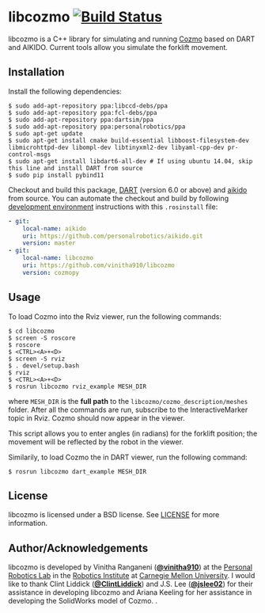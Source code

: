 # libcozmo [![Build Status](https://travis-ci.org/vinitha910/libcozmo.svg?branch=cozmopy)](https://travis-ci.org/vinitha910/libcozmo)
libcozmo is a C++ library for simulating and running [Cozmo](https://anki.com/en-us/cozmo) based on DART and AIKIDO.
Current tools allow you simulate the forklift movement.

## Installation

Install the following dependencies:
```
$ sudo add-apt-repository ppa:libccd-debs/ppa
$ sudo add-apt-repository ppa:fcl-debs/ppa
$ sudo add-apt-repository ppa:dartsim/ppa
$ sudo add-apt-repository ppa:personalrobotics/ppa
$ sudo apt-get update
$ sudo apt-get install cmake build-essential libboost-filesystem-dev libmicrohttpd-dev libompl-dev libtinyxml2-dev libyaml-cpp-dev pr-control-msgs
$ sudo apt-get install libdart6-all-dev # If using ubuntu 14.04, skip this line and install DART from source
$ sudo pip install pybind11
```

Checkout and build this package, [DART](https://github.com/dartsim/dart.git) (version 6.0 or above)
and [aikido](https://github.com/personalrobotics/aikido.git) from source. You
can automate the checkout and build by following [development environment](https://www.personalrobotics.ri.cmu.edu/software/development-environment)
instructions with this `.rosinstall` file:
```yaml
- git:
    local-name: aikido
    uri: https://github.com/personalrobotics/aikido.git
    version: master
- git:
    local-name: libcozmo
    uri: https://github.com/vinitha910/libcozmo
    version: cozmopy
```

## Usage
To load Cozmo into the Rviz viewer, run the following commands:
```shell
$ cd libcozmo
$ screen -S roscore
$ roscore
$ <CTRL><A>+<D>
$ screen -S rviz
$ . devel/setup.bash
$ rviz
$ <CTRL><A>+<D>
$ rosrun libcozmo rviz_example MESH_DIR
```
where `MESH_DIR` is the **full path** to the `libcozmo/cozmo_description/meshes` folder. After all the commands are run, subscribe to the InteractiveMarker topic in Rviz. Cozmo should now appear in the viewer.

This script allows you to enter angles (in radians) for the forklift position; the movement will be reflected by the robot in the viewer.

Similarily, to load Cozmo the in DART viewer, run the following command:
```shell
$ rosrun libcozmo dart_example MESH_DIR
```

## License
libcozmo is licensed under a BSD license. See [LICENSE](https://github.com/personalrobotics/libcozmo/blob/master/LICENSE) for more information.

## Author/Acknowledgements
libcozmo is developed by Vinitha Ranganeni ([**@vinitha910**](https://github.com/vinitha910)) at the [Personal Robotics Lab](https://personalrobotics.ri.cmu.edu/) in the [Robotics Institute](http://ri.cmu.edu/) at [Carnegie Mellon University](http://www.cmu.edu/). I would like to thank Clint Liddick ([**@ClintLiddick**](https://github.com/ClintLiddick)) and J.S. Lee ([**@jslee02**](https://github.com/jslee02)) for their assistance in developing libcozmo and Ariana Keeling for her assistance in developing the SolidWorks model of Cozmo. .
